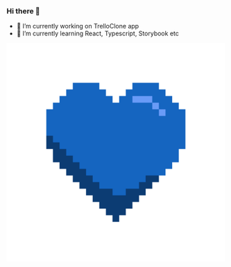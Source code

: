 ### Hi there 👋

- 🔭 I’m currently working on TrelloClone app
- 🌱 I’m currently learning React, Typescript, Storybook etc

![](heart.gif)
<!--
**mnik01/mnik01** is a ✨ _special_ ✨ repository because its `README.md` (this file) appears on your GitHub profile.

Here are some ideas to get you started:

- 🔭 I’m currently working on ...
- 🌱 I’m currently learning ...
- 👯 I’m looking to collaborate on ...
- 🤔 I’m looking for help with ...
- 💬 Ask me about ...
- 📫 How to reach me: ...
- 😄 Pronouns: ...
- ⚡ Fun fact: ...
-->
